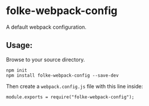 # folke-webpack-config
A default webpack configuration.

## Usage:
Browse to your source directory.

```
npm init
npm install folke-webpack-config --save-dev
```

Then create a ``webpack.config.js`` file with this line inside:

```
module.exports = require("folke-webpack-config");
```
